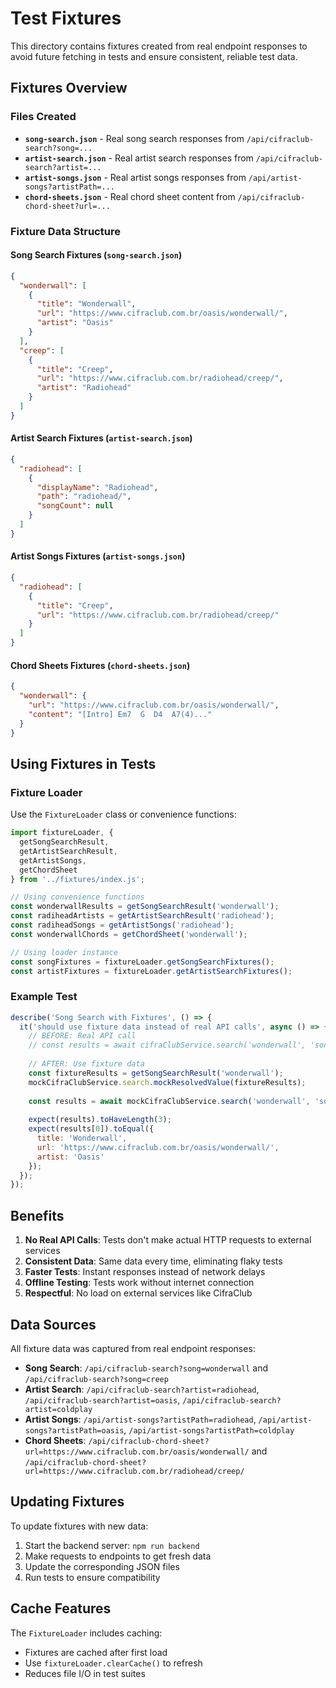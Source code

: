 # Test Fixtures

This directory contains fixtures created from real endpoint responses to avoid future fetching in tests and ensure consistent, reliable test data.

## Fixtures Overview

### Files Created

- **`song-search.json`** - Real song search responses from `/api/cifraclub-search?song=...`
- **`artist-search.json`** - Real artist search responses from `/api/cifraclub-search?artist=...`
- **`artist-songs.json`** - Real artist songs responses from `/api/artist-songs?artistPath=...`
- **`chord-sheets.json`** - Real chord sheet content from `/api/cifraclub-chord-sheet?url=...`

### Fixture Data Structure

#### Song Search Fixtures (`song-search.json`)
```json
{
  "wonderwall": [
    {
      "title": "Wonderwall",
      "url": "https://www.cifraclub.com.br/oasis/wonderwall/",
      "artist": "Oasis"
    }
  ],
  "creep": [
    {
      "title": "Creep", 
      "url": "https://www.cifraclub.com.br/radiohead/creep/",
      "artist": "Radiohead"
    }
  ]
}
```

#### Artist Search Fixtures (`artist-search.json`)
```json
{
  "radiohead": [
    {
      "displayName": "Radiohead",
      "path": "radiohead/",
      "songCount": null
    }
  ]
}
```

#### Artist Songs Fixtures (`artist-songs.json`)
```json
{
  "radiohead": [
    {
      "title": "Creep",
      "url": "https://www.cifraclub.com.br/radiohead/creep/"
    }
  ]
}
```

#### Chord Sheets Fixtures (`chord-sheets.json`)
```json
{
  "wonderwall": {
    "url": "https://www.cifraclub.com.br/oasis/wonderwall/",
    "content": "[Intro] Em7  G  D4  A7(4)..."
  }
}
```

## Using Fixtures in Tests

### Fixture Loader

Use the `FixtureLoader` class or convenience functions:

```javascript
import fixtureLoader, { 
  getSongSearchResult, 
  getArtistSearchResult, 
  getArtistSongs, 
  getChordSheet 
} from '../fixtures/index.js';

// Using convenience functions
const wonderwallResults = getSongSearchResult('wonderwall');
const radiheadArtists = getArtistSearchResult('radiohead');
const radiheadSongs = getArtistSongs('radiohead');
const wonderwallChords = getChordSheet('wonderwall');

// Using loader instance  
const songFixtures = fixtureLoader.getSongSearchFixtures();
const artistFixtures = fixtureLoader.getArtistSearchFixtures();
```

### Example Test

```javascript
describe('Song Search with Fixtures', () => {
  it('should use fixture data instead of real API calls', async () => {
    // BEFORE: Real API call
    // const results = await cifraClubService.search('wonderwall', 'song');
    
    // AFTER: Use fixture data
    const fixtureResults = getSongSearchResult('wonderwall');
    mockCifraClubService.search.mockResolvedValue(fixtureResults);
    
    const results = await mockCifraClubService.search('wonderwall', 'song');
    
    expect(results).toHaveLength(3);
    expect(results[0]).toEqual({
      title: 'Wonderwall',
      url: 'https://www.cifraclub.com.br/oasis/wonderwall/',
      artist: 'Oasis'
    });
  });
});
```

## Benefits

1. **No Real API Calls**: Tests don't make actual HTTP requests to external services
2. **Consistent Data**: Same data every time, eliminating flaky tests
3. **Faster Tests**: Instant responses instead of network delays
4. **Offline Testing**: Tests work without internet connection
5. **Respectful**: No load on external services like CifraClub

## Data Sources

All fixture data was captured from real endpoint responses:

- **Song Search**: `/api/cifraclub-search?song=wonderwall` and `/api/cifraclub-search?song=creep`
- **Artist Search**: `/api/cifraclub-search?artist=radiohead`, `/api/cifraclub-search?artist=oasis`, `/api/cifraclub-search?artist=coldplay`
- **Artist Songs**: `/api/artist-songs?artistPath=radiohead`, `/api/artist-songs?artistPath=oasis`, `/api/artist-songs?artistPath=coldplay`
- **Chord Sheets**: `/api/cifraclub-chord-sheet?url=https://www.cifraclub.com.br/oasis/wonderwall/` and `/api/cifraclub-chord-sheet?url=https://www.cifraclub.com.br/radiohead/creep/`

## Updating Fixtures

To update fixtures with new data:

1. Start the backend server: `npm run backend`
2. Make requests to endpoints to get fresh data
3. Update the corresponding JSON files
4. Run tests to ensure compatibility

## Cache Features

The `FixtureLoader` includes caching:

- Fixtures are cached after first load
- Use `fixtureLoader.clearCache()` to refresh
- Reduces file I/O in test suites
